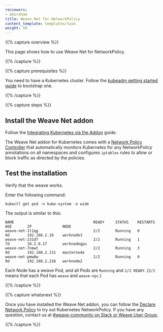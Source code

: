 ```yaml
---
reviewers:
- bboreham
title: Weave Net for NetworkPolicy
content_template: templates/task
weight: 50
---
```


{{% capture overview %}}

This page shows how to use Weave Net for NetworkPolicy.

{{% /capture %}}

{{% capture prerequisites %}}

You need to have a Kubernetes cluster. Follow the [kubeadm getting started guide](/docs/getting-started-guides/kubeadm/) to bootstrap one.

{{% /capture %}}

{{% capture steps %}}

## Install the Weave Net addon

Follow the [Integrating Kubernetes via the Addon](https://www.weave.works/docs/net/latest/kube-addon/) guide.

The Weave Net addon for Kubernetes comes with a [Network Policy Controller](https://www.weave.works/docs/net/latest/kube-addon/#npc) that automatically monitors Kubernetes for any NetworkPolicy annotations on all namespaces and configures `iptables` rules to allow or block traffic as directed by the policies.

## Test the installation

Verify that the weave works.

Enter the following command:

```shell
kubectl get pod -n kube-system -o wide
```

The output is similar to this:

```
NAME                                    READY     STATUS    RESTARTS   AGE       IP              NODE
weave-net-1t1qg                         2/2       Running   0          9d        192.168.2.10    worknode3
weave-net-231d7                         2/2       Running   1          7d        10.2.0.17       worknodegpu
weave-net-7nmwt                         2/2       Running   3          9d        192.168.2.131   masternode
weave-net-pmw8w                         2/2       Running   0          9d        192.168.2.216   worknode2
```

Each Node has a weave Pod, and all Pods are `Running` and `2/2 READY`. (`2/2` means that each Pod has `weave` and `weave-npc`.)

{{% /capture %}}

{{% capture whatsnext %}}

Once you have installed the Weave Net addon, you can follow the [Declare Network Policy](/docs/tasks/administer-cluster/declare-network-policy/) to try out Kubernetes NetworkPolicy. If you have any question, contact us at [#weave-community on Slack or Weave User Group](https://github.com/weaveworks/weave#getting-help).

{{% /capture %}}


